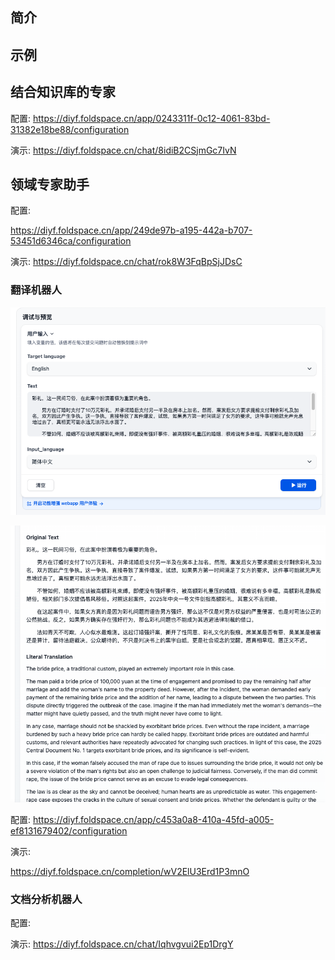 ## 简介

## 示例

## 结合知识库的专家


配置:
https://diyf.foldspace.cn/app/0243311f-0c12-4061-83bd-31382e18be88/configuration

演示:
https://diyf.foldspace.cn/chat/8idiB2CSjmGc7IvN

## 领域专家助手




配置:

https://diyf.foldspace.cn/app/249de97b-a195-442a-b707-53451d6346ca/configuration

演示:
https://diyf.foldspace.cn/chat/rok8W3FqBpSjJDsC

### 翻译机器人

![](../attachments/Pasted%20image%2020250329164911.png)

![](../attachments/Pasted%20image%2020250329164919.png)

配置:
https://diyf.foldspace.cn/app/c453a0a8-410a-45fd-a005-ef8131679402/configuration

演示:

https://diyf.foldspace.cn/completion/wV2ElU3Erd1P3mnO

### 文档分析机器人


配置:

演示:
https://diyf.foldspace.cn/chat/Iqhvgvui2Ep1DrgY

### 
